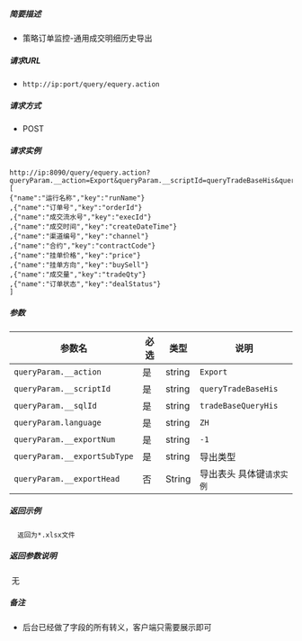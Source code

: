 


##### 简要描述

- 策略订单监控-通用成交明细历史导出

##### 请求URL
- ` http://ip:port/query/equery.action `
##### 请求方式
- POST

##### 请求实例

```
http://ip:8090/query/equery.action?queryParam.__action=Export&queryParam.__scriptId=queryTradeBaseHis&queryParam.__sqlId=tradeBaseQueryHis&queryParam.language=ZH&queryParam.__exportNum=-1&queryParam.__exportSubType=1&queryParam.__exportHead=[
{"name":"运行名称","key":"runName"}
,{"name":"订单号","key":"orderId"}
,{"name":"成交流水号","key":"execId"}
,{"name":"成交时间","key":"createDateTime"}
,{"name":"渠道编号","key":"channel"}
,{"name":"合约","key":"contractCode"}
,{"name":"挂单价格","key":"price"}
,{"name":"挂单方向","key":"buySell"}
,{"name":"成交量","key":"tradeQty"}
,{"name":"订单状态","key":"dealStatus"}
]
```



##### 参数

| 参数名           | 必选 | 类型   | 说明                                    |
| ---------------- | ---- | ------ | --------------------------------------- |
|`queryParam.__action` |是  |string | `Export` |
|`queryParam.__scriptId` |是  |string | `queryTradeBaseHis` |
|`queryParam.__sqlId`     |是  |string | `tradeBaseQueryHis` |
|`queryParam.language`     |是  |string | `ZH` |
|`queryParam.__exportNum` |是 |string | `-1` |
|`queryParam.__exportSubType` |是 |string | 导出类型                  |
| `queryParam.__exportHead` | 否   | String | 导出表头 具体键`请求实例` |

##### 返回示例 

``` 
  返回为*.xlsx文件
```

##### 返回参数说明 

​	无

##### 备注 

- 后台已经做了字段的所有转义，客户端只需要展示即可
